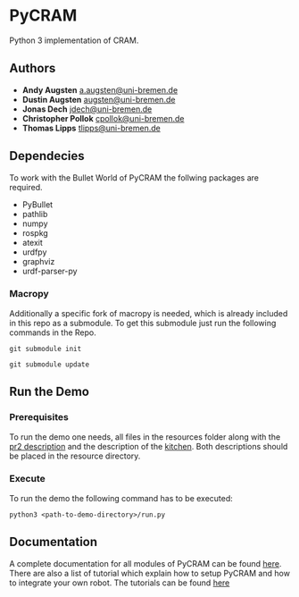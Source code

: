 # PyCRAM

Python 3 implementation of CRAM.

## Authors

* **Andy Augsten** <a.augsten@uni-bremen.de>
* **Dustin Augsten** <augsten@uni-bremen.de>
* **Jonas Dech** <jdech@uni-bremen.de>
* **Christopher Pollok** <cpollok@uni-bremen.de>
* **Thomas Lipps** <tlipps@uni-bremen.de>

## Dependecies
To work with the Bullet World of PyCRAM the follwing packages are required.
* PyBullet
* pathlib
* numpy
* rospkg 
* atexit
* urdfpy
* graphviz 
* urdf-parser-py

### Macropy

Additionally a specific fork of macropy is needed, which is already included in this repo as a submodule.
To get this submodule just run the following commands in the Repo.
```
git submodule init
```

```
git submodule update
```

## Run the Demo
### Prerequisites
To run the demo one needs, all files in the resources folder along with the [pr2 description](https://github.com/PR2/pr2_common/tree/melodic-devel/pr2_description) and the description of the [kitchen](https://github.com/code-iai/iai_maps/tree/master/iai_kitchen). Both descriptions should be placed in the resource directory.

### Execute
To run the demo the following command has to be executed:

```
python3 <path-to-demo-directory>/run.py
```

## Documentation
A complete documentation for all modules of PyCRAM can be found [here](http://cram-system.org/doc#pycram). 
There are also a list of tutorial which explain how to setup PyCRAM and how to integrate your own robot. The tutorials can be found [here](http://cram-system.org/tutorials#pycram)
